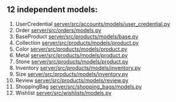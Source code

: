 ## 12 independent models:

1.  UserCredential [server/src/accounts/models/user_credential.py](https://github.com/beatrisilieva/drf6.react6.gems/blob/main/server/src/accounts/models/user_credential.py)
2.  Order [server/src/orders/models.py](https://github.com/beatrisilieva/drf6.react6.gems/blob/main/server/src/orders/models.py)
3.  BaseProduct [server/src/products/models/base.py](https://github.com/beatrisilieva/drf6.react6.gems/blob/main/server/src/products/models/base.py)
4.  Collection [server/src/products/models/product.py](https://github.com/beatrisilieva/drf6.react6.gems/blob/main/server/src/products/models/product.py)
5.  Color [server/src/products/models/product.py](https://github.com/beatrisilieva/drf6.react6.gems/blob/main/server/src/products/models/product.py)
6.  Metal [server/src/products/models/product.py](https://github.com/beatrisilieva/drf6.react6.gems/blob/main/server/src/products/models/product.py)
7.  Stone [server/src/products/models/product.py](https://github.com/beatrisilieva/drf6.react6.gems/blob/main/server/src/products/models/product.py)
8.  Inventory [server/src/products/models/inventory.py](https://github.com/beatrisilieva/drf6.react6.gems/blob/main/server/src/products/models/inventory.py)
9.  Size [server/src/products/models/inventory.py](https://github.com/beatrisilieva/drf6.react6.gems/blob/main/server/src/products/models/inventory.py)
10. Review [server/src/products/models/review.py](https://github.com/beatrisilieva/drf6.react6.gems/blob/main/server/src/products/models/review.py)
11. ShoppingBag [server/src/shopping_bags/models.py](https://github.com/beatrisilieva/drf6.react6.gems/blob/main/server/src/shopping_bags/models.py)
12. Wishlist [server/src/wishlists/models.py](https://github.com/beatrisilieva/drf6.react6.gems/blob/main/server/src/wishlists/models.py)
